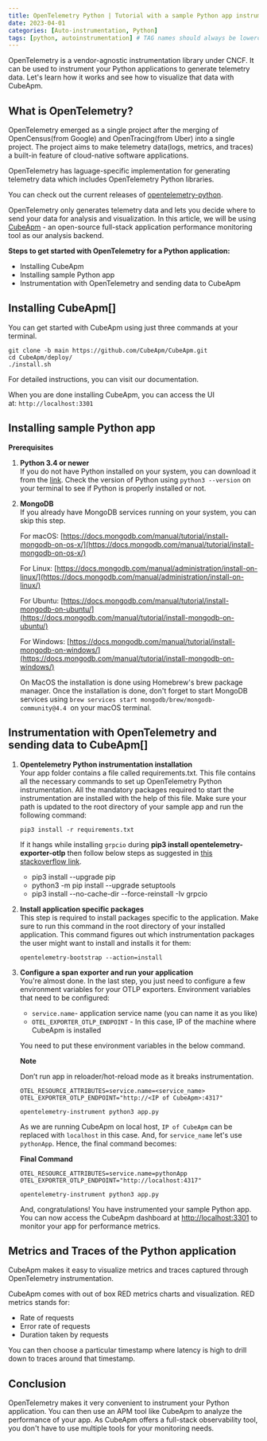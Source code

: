```yaml
---
title: OpenTelemetry Python | Tutorial with a sample Python app instrumentation
date: 2023-04-01
categories: [Auto-instrumentation, Python]
tags: [python, autoinstrumentation] # TAG names should always be lowercase
---
```


OpenTelemetry is a vendor-agnostic instrumentation library under CNCF. It can be used to instrument your Python applications to generate telemetry data. Let's learn how it works and see how to visualize that data with CubeApm.

## What is OpenTelemetry?[​](#what-is-opentelemetry "Direct link to What is OpenTelemetry?")

OpenTelemetry emerged as a single project after the merging of OpenCensus(from Google) and OpenTracing(from Uber) into a single project. The project aims to make telemetry data(logs, metrics, and traces) a built-in feature of cloud-native software applications.

OpenTelemetry has laguage-specific implementation for generating telemetry data which includes OpenTelemetry Python libraries.

You can check out the current releases of [opentelemetry-python](https://github.com/open-telemetry/opentelemetry-python/releases).

OpenTelemetry only generates telemetry data and lets you decide where to send your data for analysis and visualization. In this article, we will be using [CubeApm](https://CubeApm.io/) - an open-source full-stack application performance monitoring tool as our analysis backend.

**Steps to get started with OpenTelemetry for a Python application:**

- Installing CubeApm
- Installing sample Python app
- Instrumentation with OpenTelemetry and sending data to CubeApm

## Installing CubeApm[​]

You can get started with CubeApm using just three commands at your terminal.

    git clone -b main https://github.com/CubeApm/CubeApm.git
    cd CubeApm/deploy/
    ./install.sh

For detailed instructions, you can visit our documentation.

When you are done installing CubeApm, you can access the UI at: `http://localhost:3301`

<!-- The application list shown in the dashboard is from a sample app called HOT R.O.D that comes bundled with the CubeApm installation package.

_CubeApm dashboard_ -->

## Installing sample Python app[​](#installing-sample-python-app "Direct link to Installing sample Python app")

**Prerequisites**

1.  **Python 3.4 or newer**  
    If you do not have Python installed on your system, you can download it from the [link](https://www.python.org/downloads/). Check the version of Python using `python3 --version` on your terminal to see if Python is properly installed or not.
2.  **MongoDB**  
     If you already have MongoDB services running on your system, you can skip this step.

    For macOS: [https://docs.mongodb.com/manual/tutorial/install-mongodb-on-os-x/](https://docs.mongodb.com/manual/tutorial/install-mongodb-on-os-x/)

    For Linux: [https://docs.mongodb.com/manual/administration/install-on-linux/](https://docs.mongodb.com/manual/administration/install-on-linux/)

    For Ubuntu: [https://docs.mongodb.com/manual/tutorial/install-mongodb-on-ubuntu/](https://docs.mongodb.com/manual/tutorial/install-mongodb-on-ubuntu/)

    For Windows: [https://docs.mongodb.com/manual/tutorial/install-mongodb-on-windows/](https://docs.mongodb.com/manual/tutorial/install-mongodb-on-windows/)

    On MacOS the installation is done using Homebrew's brew package manager. Once the installation is done, don't forget to start MongoDB services using `brew services start mongodb/brew/mongodb-community@4.4`  on your macOS terminal.

<!-- _starting mongoDB services from mac terminal_ -->

<!--

### Steps to get the Python app up and running[​](#steps-to-get-the-python-app-up-and-running "Direct link to Steps to get the Python app up and running")

1.  Clone sample Flask app repository and go to the root folder

        git clone https://github.com/CubeApm/sample-flask-app.git
        cd sample-flask-app

2.  Check if the app is running

        python3 app.py

_mac terminal commands for running a python app_

You can now access the UI of the app on your local host: http://localhost:5002/

_Python app UI_ -->

## Instrumentation with OpenTelemetry and sending data to CubeApm[​]

1.  **Opentelemetry Python instrumentation installation**  
    Your app folder contains a file called requirements.txt. This file contains all the necessary commands to set up OpenTelemetry Python instrumentation. All the mandatory packages required to start the instrumentation are installed with the help of this file. Make sure your path is updated to the root directory of your sample app and run the following command:

        pip3 install -r requirements.txt

    If it hangs while installing `grpcio` during **pip3 install opentelemetry-exporter-otlp** then follow below steps as suggested in [this stackoverflow link](https://stackoverflow.com/questions/56357794/unable-to-install-grpcio-using-pip-install-grpcio/62500932#62500932).

    - pip3 install --upgrade pip
    - python3 -m pip install --upgrade setuptools
    - pip3 install --no-cache-dir --force-reinstall -Iv grpcio

2.  **Install application specific packages**  
    This step is required to install packages specific to the application. Make sure to run this command in the root directory of your installed application. This command figures out which instrumentation packages the user might want to install and installs it for them:

        opentelemetry-bootstrap --action=install

3.  **Configure a span exporter and run your application**  
    You're almost done. In the last step, you just need to configure a few environment variables for your OTLP exporters. Environment variables that need to be configured:

    - `service.name`\- application service name (you can name it as you like)
    - `OTEL_EXPORTER_OTLP_ENDPOINT` - In this case, IP of the machine where CubeApm is installed

    You need to put these environment variables in the below command.

    **Note**

    Don’t run app in reloader/hot-reload mode as it breaks instrumentation.

        OTEL_RESOURCE_ATTRIBUTES=service.name=<service_name> OTEL_EXPORTER_OTLP_ENDPOINT="http://<IP of CubeApm>:4317"

        opentelemetry-instrument python3 app.py

    As we are running CubeApm on local host, `IP of CubeApm` can be replaced with `localhost` in this case. And, for `service_name` let's use `pythonApp`. Hence, the final command becomes:

    **Final Command**

        OTEL_RESOURCE_ATTRIBUTES=service.name=pythonApp OTEL_EXPORTER_OTLP_ENDPOINT="http://localhost:4317"

        opentelemetry-instrument python3 app.py

    And, congratulations! You have instrumented your sample Python app. You can now access the CubeApm dashboard at [http://localhost:3301](http://localhost:3301/) to monitor your app for performance metrics.

<!-- _CubeApm dashboard showing python app in its list of applications_ -->

## Metrics and Traces of the Python application[​](#metrics-and-traces-of-the-python-application "Direct link to Metrics and Traces of the Python application")

CubeApm makes it easy to visualize metrics and traces captured through OpenTelemetry instrumentation.

CubeApm comes with out of box RED metrics charts and visualization. RED metrics stands for:

- Rate of requests
- Error rate of requests
- Duration taken by requests

<!-- _CubeApm dashboard showing the popular RED metrics for application performance monitoring_ -->

You can then choose a particular timestamp where latency is high to drill down to traces around that timestamp.

<!-- _View of traces at a particular timestamp_

You can use flamegraphs to exactly identify the issue causing the latency.

_Flamegraphs showing exact duration taken by each spans - a concept of distributed tracing_ -->

## Conclusion[​](#conclusion "Direct link to Conclusion")

OpenTelemetry makes it very convenient to instrument your Python application. You can then use an APM tool like CubeApm to analyze the performance of your app. As CubeApm offers a full-stack observability tool, you don't have to use multiple tools for your monitoring needs.
